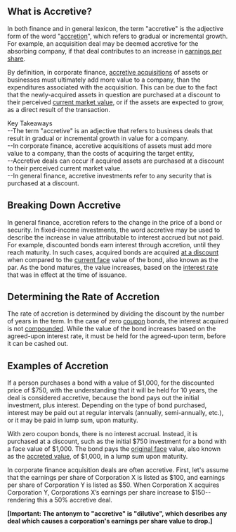 ## What is Accretive?

In both finance and in general lexicon, the term "accretive" is the adjective form of the word "[accretion](https://www.investopedia.com/terms/a/accretion.asp)", which refers to gradual or incremental growth. For example, an acquisition deal may be deemed accretive for the absorbing company, if that deal contributes to an increase in [earnings per share](https://www.investopedia.com/terms/e/eps.asp).

By definition, in corporate finance, [accretive acquisitions](https://www.investopedia.com/terms/a/accretiveacquisition.asp) of assets or businesses must ultimately add more value to a company, than the expenditures associated with the acquisition. This can be due to the fact that the newly-acquired assets in question are purchased at a discount to their perceived [current market value](https://www.investopedia.com/terms/c/cmv.asp), or if the assets are expected to grow, as a direct result of the transaction.

Key Takeaways  
\--The term "accretive" is an adjective that refers to business deals that result in gradual or incremental growth in value for a company.  
\--In corporate finance, accretive acquisitions of assets must add more value to a company, than the costs of acquiring the target entity,  
\--Accretive deals can occur if acquired assets are purchased at a discount to their perceived current market value.  
\--In general finance, accretive investments refer to any security that is purchased at a discount. 

## Breaking Down Accretive

In general finance, accretion refers to the change in the price of a bond or security. In fixed-income investments, the word accretive may be used to describe the increase in value attributable to interest accrued but not paid. For example, discounted bonds earn interest through accretion, until they reach maturity. In such cases, acquired bonds are acquired [at a discount](https://www.investopedia.com/terms/a/at-a-discount.asp) when compared to the [current face](https://www.investopedia.com/terms/c/current_face.asp) value of the bond, also known as the par. As the bond matures, the value increases, based on the [interest rate](https://www.investopedia.com/terms/i/interestrate.asp) that was in effect at the time of issuance.

## Determining the Rate of Accretion

The rate of accretion is determined by dividing the discount by the number of years in the term. In the case of zero [coupon](https://www.investopedia.com/terms/c/coupon.asp) bonds, the interest acquired is not [compounded](https://www.investopedia.com/terms/c/compounding.asp). While the value of the bond increases based on the agreed-upon interest rate, it must be held for the agreed-upon term, before it can be cashed out.

## Examples of Accretion

If a person purchases a bond with a value of $1,000, for the discounted price of $750, with the understanding that it will be held for 10 years, the deal is considered accretive, because the bond pays out the initial investment, plus interest. Depending on the type of bond purchased, interest may be paid out at regular intervals (annually, semi-annually, etc.), or it may be paid in lump sum, upon maturity.

With zero coupon bonds, there is no interest accrual. Instead, it is purchased at a discount, such as the initial $750 investment for a bond with a face value of $1,000. The bond pays the [original face](https://www.investopedia.com/terms/o/original_face.asp) value, also known as the [accreted value](https://www.investopedia.com/terms/a/accreted-value.asp), of $1,000, in a lump sum upon maturity.

In corporate finance acquisition deals are often accretive. First, let's assume that the earnings per share of Corporation X is listed as $100, and earnings per share of Corporation Y is listed as $50. When Corporation X acquires Corporation Y, Corporations X’s earnings per share increase to $150--rendering this a 50% accretive deal.

**\[Important: The antonym to "accretive" is "dilutive", which describes any deal which causes a corporation's earnings per share value to drop.\]**